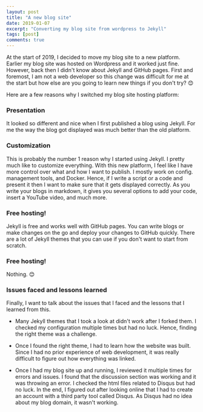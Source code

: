 ```yaml
---
layout: post
title: "A new blog site"
date: 2019-01-07
excerpt: "Converting my blog site from wordpress to Jekyll"
tags: [post]
comments: true
---
```


At the start of 2019, I decided to move my blog site to a new platform. Earlier my blog site was hosted on Wordpress and it worked just fine. However, back then I didn't know about Jekyll and GitHub pages. First and foremost, I am not a web developer so this change was difficult for me at the start but how else are you going to learn new things if you don't try? 😊

Here are a few reasons why I switched my blog site hosting platform:

### Presentation

It looked so different and nice when I first published a blog using Jekyll. For me the way the blog got displayed was much better than the old platform. 

### Customization

This is probably the number 1 reason why I started using Jekyll. I pretty much like to customize everything. With this new platform, I feel like I have more control over what and how I want to publish. I mostly work on config. management tools, and Docker. Hence, if I write a script or a code and present it then I want to make sure that it gets displayed correctly. As you write your blogs in markdown, it gives you several options to add your code, insert a YouTube video, and much more.

### Free hosting!

Jekyll is free and works well with GitHub pages. You can write blogs or make changes on the go and deploy your changes to GitHub quickly. There are a lot of Jekyll themes that you can use if you don't want to start from scratch. 

### Free hosting!

Nothing. 😊

### Issues faced and lessons learned

Finally, I want to talk about the issues that I faced and the lessons that I learned from this.

- Many Jekyll themes that I took a look at didn't work after I forked them. I checked my configuration multiple times but had no luck. Hence, finding the right theme was a challenge. 

- Once I found the right theme, I had to learn how the website was built. Since I had no prior experience of web development, it was really difficult to figure out how everything was linked.

- Once I had my blog site up and running, I reviewed it multiple times for errors and issues. I found that the discussion section was working and it was throwing an error. I checked the html files related to Disqus but had no luck. In the end, I figured out after looking online that I had to create an account with a third party tool called Disqus. As Disqus had no idea about my blog domain, it wasn't working. 

